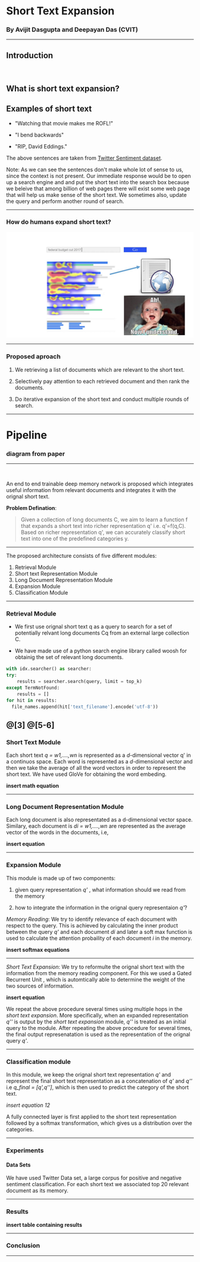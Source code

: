 # Short Text Expansion

### By Avijit Dasgupta and Deepayan Das (CVIT)

---

## Introduction

<br>

What is short text expansion?
---

## Examples of short text

* "Watching that movie makes me ROFL!"

* "I bend backwards"

* "RIP, David Eddings."

The above sentences are taken from [Twitter Sentiment dataset](http://thinknook.com/twitter-sentiment-analysis-training-corpus-dataset-2012-09-22/). 

Note:
As we can see the sentences don't make whole lot of sense to us, since the context is not present. Our immediate response would be to open up a search engine and and put the short text into the search box because we beleive that among billion of web pages there will exist some web page that will help us make sense of the short text. We sometimes also, update the query and perform another round of search.

---
### How do humans expand short text?
 
![flowchart](./TIR/flowchart.jpg)

---

### Proposed aproach

1. We retrieving a list of documents which are relevant to the short text.

2. Selectively pay attention to each retrieved document and then rank the documents.

3. Do iterative expansion of the short text and conduct multiple rounds of search.

---

# Pipeline

### diagram from paper

---

<br>

An end to end trainable deep memory network is proposed which integrates useful information from relevant documents and integrates it with the orignal short text.

**Problem Defination**: 

> Given a collection of long documents C, we aim to learn a function f that expands a short text into richer representation q' i.e. q'=f(q,C). Based on richer representation 
q', we can accurately classify short text into one of the predefined categories y.

---

The proposed architecture consists of five different modules:

1. Retrieval Module
2. Short text Representation Module
3. Long Document Representation Module
4. Expansion Module
5. Classification Module

---

### Retrieval Module

* We first use orignal short text q as a query to search for a set of potentially relvant long documents Cq from an external large collection C.

* We have made use of a python search engine library called woosh for obtainig the set of relevant long documents.

``` python
with idx.searcher() as searcher:
try:
    results = searcher.search(query, limit = top_k)
except TermNotFound:
    results = []
for hit in results:
  file_names.append(hit['text_filename'].encode('utf-8'))
```
@[3]
@[5-6]
---
### Short Text Module

Each short text *q = w1,....,wn* is represented as a *d*-dimensional vector q' in a continuos space. Each word is represented as a *d*-dimensional vector and then we take the average of all the word vectors in order to represent the short text. We have used GloVe for obtaining the word embeding.

**insert math equation**

<!-- $$\sum_{i=0}^n i^2 = \frac{(n^2+n)(2n+1)}{6}$$ -->

---

### Long Document Representation Module

Each long document is also representated as a d-dimensional vector space. Similary,
each document is *di = w1,....,wn* are represented as the average vector of the words 
in the documents, i.e,

**insert equation**

---

### Expansion Module

This module is made up of two components:

1. given query representation *q'* , what information should we read from the memory

2. how to integrate the information in the orignal query representaion *q'*?

*Memory Reading*: We try to identify relevance of each document with respect to the query. This is achieved by calculating the inner product between the query *q'* and each document *di* and later a soft max function is used to calculate the attention probaility of each document *i* in the memory.

**insert softmax equations**

---

*Short Text Expansion*: We try to reformulte the orignal short text with the information from the memory reading component. For this we used a Gated Recurrent Unit , which is automtically able to determine the weight of the two sources of information.

**insert equation**

We repeat the above procedure several times using multiple hops in the *short text expansion*. More specifically, when an expanded representation *q''* is output by the *short text expansion* module, *q''* is treated as an initial query to the module. After repeating the above procedure for several times, the final output represenatation is used as the representation of the orignal query *q'*.

---
### Classification module

In this module, we keep the orignal short text representation *q'* and represent the final short text representation as a concatenation of *q'* and *q''* i.e 
*q_final = [q',q'']*, which is then used to predict the category of the short text.

*insert equation 12*

A fully connected layer is first applied to the short text representation followed by a 
softmax transformation, which gives us a distribution over the categories.

---

### Experiments

#### Data Sets

We have used Twitter Data set, a large corpus for positive and negative sentiment classification. For each short text we associated top 20 relevant document as its memory.

---
### Results

**insert table containing results**


---
### Conclusion


---


